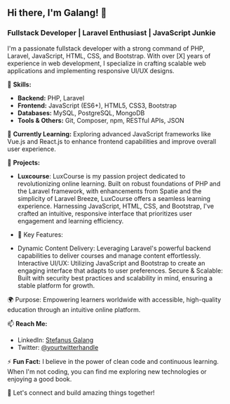 ## Hi there, I'm Galang! 👋
### Fullstack Developer | Laravel Enthusiast | JavaScript Junkie

I'm a passionate fullstack developer with a strong command of PHP, 
Laravel, JavaScript, HTML, CSS, and Bootstrap. With over [X] years of experience in web development, 
I specialize in crafting scalable web applications and implementing responsive UI/UX designs.

🔭 **Skills:**
- **Backend:** PHP, Laravel
- **Frontend:** JavaScript (ES6+), HTML5, CSS3, Bootstrap
- **Databases:** MySQL, PostgreSQL, MongoDB
- **Tools & Others:** Git, Composer, npm, RESTful APIs, JSON

🌱 **Currently Learning:**
Exploring advanced JavaScript frameworks like Vue.js and React.js to enhance frontend capabilities and improve overall user experience.

💼 **Projects:**
- **Luxcourse**: LuxCourse is my passion project dedicated to revolutionizing online learning. Built on robust foundations of PHP and the Laravel framework,
  with enhancements from Spatie and the simplicity of Laravel Breeze, LuxCourse offers a seamless learning experience. Harnessing JavaScript, HTML, CSS, and Bootstrap,
  I've crafted an intuitive, responsive interface that prioritizes user engagement and learning efficiency.

- 🔧 Key Features:

- Dynamic Content Delivery: Leveraging Laravel's powerful backend capabilities to deliver courses and manage content effortlessly.
Interactive UI/UX: Utilizing JavaScript and Bootstrap to create an engaging interface that adapts to user preferences.
Secure & Scalable: Built with security best practices and scalability in mind, ensuring a stable platform for growth.

🌍 Purpose: Empowering learners worldwide with accessible, high-quality education through an intuitive online platform.




📫 **Reach Me:**
- LinkedIn: [Stefanus Galang](https://linkedin.com/in/stefanus-galang)
- Twitter: [@yourtwitterhandle](https://twitter.com/yourtwitterhandle)

⚡ **Fun Fact:**
I believe in the power of clean code and continuous learning. When I'm not coding, you can find me exploring new technologies or enjoying a good book.

🚀 Let's connect and build amazing things together!
